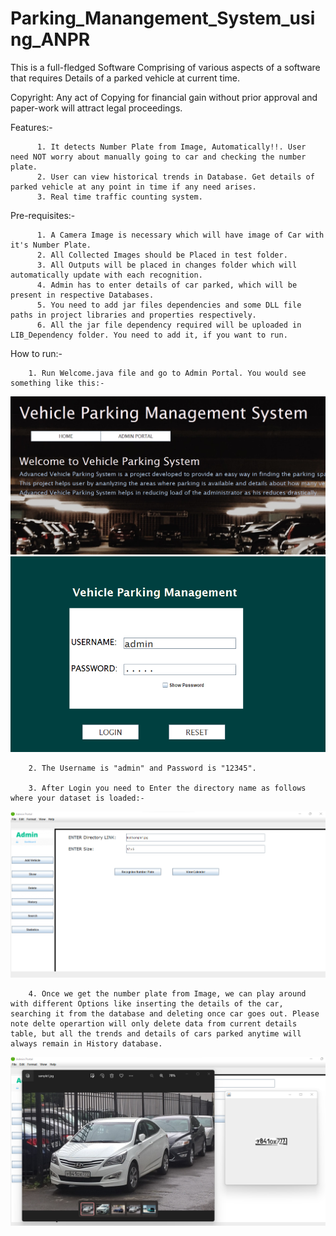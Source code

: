 # Parking_Manangement_System_using_ANPR
This is a full-fledged Software Comprising of various aspects of a software that requires Details of a parked vehicle at current time.

Copyright: Any act of Copying for financial gain without prior approval and paper-work will attract legal proceedings.

Features:- 
          
          1. It detects Number Plate from Image, Automatically!!. User need NOT worry about manually going to car and checking the number plate.
          2. User can view historical trends in Database. Get details of parked vehicle at any point in time if any need arises.
          3. Real time traffic counting system.


Pre-requisites:-
          
          1. A Camera Image is necessary which will have image of Car with it's Number Plate.
          2. All Collected Images should be Placed in test folder.
          3. All Outputs will be placed in changes folder which will automatically update with each recognition.
          4. Admin has to enter details of car parked, which will be present in respective Databases.
          5. You need to add jar files dependencies and some DLL file paths in project libraries and properties respectively.
          6. All the jar file dependency required will be uploaded in LIB_Dependency folder. You need to add it, if you want to run.


How to run:-

        1. Run Welcome.java file and go to Admin Portal. You would see something like this:-
        
![](ScreenShots/image2.png)
![](ScreenShots/image1.png)
       
        
        2. The Username is "admin" and Password is "12345".
        
        3. After Login you need to Enter the directory name as follows where your dataset is loaded:-
        
![](ScreenShots/image3.png)

        4. Once we get the number plate from Image, we can play around with different Options like inserting the details of the car, searching it from the database and deleting once car goes out. Please note delte operartion will only delete data from current details table, but all the trends and details of cars parked anytime will always remain in History database.
        
                                                                                                                                            
![](ScreenShots/image4.png)
